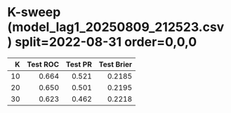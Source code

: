 # K-sweep (model_lag1_20250809_212523.csv) split=2022-08-31 order=0,0,0

| K | Test ROC | Test PR | Test Brier |
|---:|---:|---:|---:|
| 10 | 0.664 | 0.521 | 0.2185 |
| 20 | 0.650 | 0.501 | 0.2195 |
| 30 | 0.623 | 0.462 | 0.2218 |